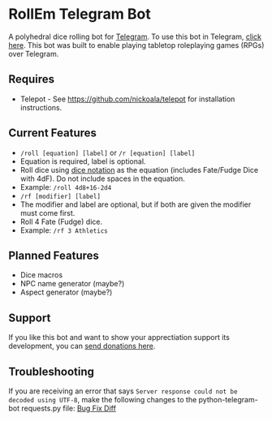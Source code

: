 # RollEm Telegram Bot
A polyhedral dice rolling bot for [Telegram](https://telegram.org). To use this bot in Telegram, [click here](https://telegram.me/rollembot). This bot was built to enable playing tabletop roleplaying games (RPGs) over Telegram.

## Requires
* Telepot - See https://github.com/nickoala/telepot for installation instructions.

## Current Features
* `/roll [equation] [label]` or `/r [equation] [label]`  
 * Equation is required, label is optional. 
 * Roll dice using [dice notation](https://en.wikipedia.org/wiki/Dice_notation) as the equation (includes Fate/Fudge Dice with 4dF). Do not include spaces in the equation. 
 * Example: `/roll 4d8+16-2d4`
* `/rf [modifier] [label]`  
 * The modifier and label are optional, but if both are given the modifier must come first.
 * Roll 4 Fate (Fudge) dice.
 * Example: `/rf 3 Athletics` 

## Planned Features
* Dice macros
* NPC name generator (maybe?)
* Aspect generator (maybe?)

## Support

If you like this bot and want to show your apprectiation support its development, you can [send donations here](https://www.paypal.me/treetrnk).

## Troubleshooting

If you are receiving an error that says `Server response could not be decoded using UTF-8`, make the following changes to the python-telegram-bot requests.py file: [Bug Fix Diff](https://github.com/python-telegram-bot/python-telegram-bot/pull/1623/files)
